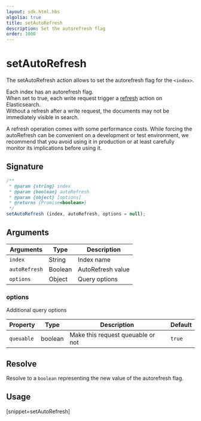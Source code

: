 ```yaml
---
layout: sdk.html.hbs
algolia: true
title: setAutoRefresh
description: Set the autorefresh flag
order: 1000
---
```


# setAutoRefresh

The setAutoRefresh action allows to set the autorefresh flag for the `<index>`.

Each index has an autorefresh flag.  
When set to true, each write request trigger a [refresh](https://www.elastic.co/guide/en/elasticsearch/reference/current/docs-refresh.html) action on Elasticsearch.  
Without a refresh after a write request, the documents may not be immediately visible in search.

<div class="alert alert-info">
A refresh operation comes with some performance costs.  
While forcing the autoRefresh can be convenient on a development or test environment,  
we recommend that you avoid using it in production or at least carefully monitor its implications before using it.
</div>

## Signature

```javascript
/**
 * @param {string} index
 * @param {boolean} autoRefresh
 * @param {object} [options]
 * @returns {Promise<boolean>}
 */
setAutoRefresh (index, autoRefresh, options = null);
```

## Arguments

| Arguments     | Type    | Description                        |
| ------------- | ------- | ---------------------------------- |
| `index`       | String  | Index name                         |
| `autoRefresh` | Boolean | AutoRefresh value                   |
| `options`     | Object  | Query options |

### **options**

Additional query options

| Property   | Type    | Description                       | Default |
| ---------- | ------- | --------------------------------- | ------- |
| `queuable` | boolean | Make this request queuable or not | `true`  |

## Resolve

Resolve to a `boolean` representing the new value of the autorefresh flag.

## Usage

[snippet=setAutoRefresh]
